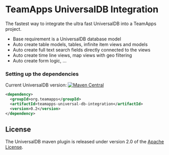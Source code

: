 
# TeamApps UniversalDB Integration

The fastest way to integrate the ultra fast UniversalDB into a TeamApps project.

* Base requirement is a UniversalDB database model
* Auto create table models, tables, infinite item views and models
* Auto create full text search fields directly connected to the views
* Auto create time line views, map views with geo filtering
* Auto create form logic, ...

### Setting up the dependencies

Current UniversalDB version: [![Maven Central](https://maven-badges.herokuapp.com/maven-central/org.teamapps/teamapps-universal-db-integration/badge.svg)](https://maven-badges.herokuapp.com/maven-central/org.teamapps/teamapps-universal-db-integration)
```xml
<dependency>
  <groupId>org.teamapps</groupId>
  <artifactId>teamapps-universal-db-integration</artifactId>
  <version>0.2</version>
</dependency>
```



## License

The UniversalDB maven plugin is released under version 2.0 of the [Apache License](https://www.apache.org/licenses/LICENSE-2.0).

